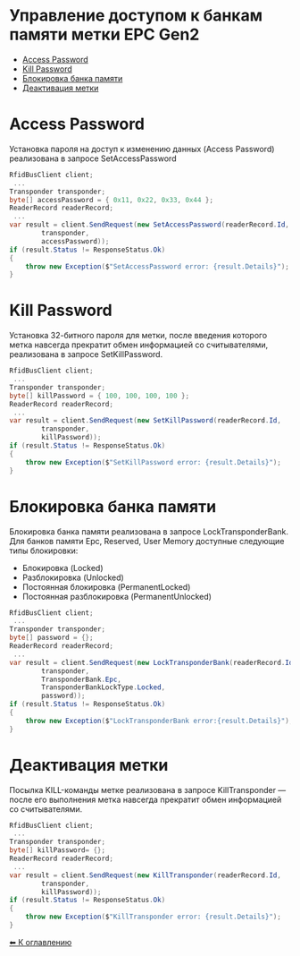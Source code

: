 Управление доступом к банкам памяти метки EPC Gen2
==================================================

* [Access Password](#AccessPassword)
* [Kill Password](#KillPassword)
* [Блокировка банка памяти](#LockTransponder)
* [Деактивация метки](#KillTransponder)

<a name="AccessPassword"></a>Access Password
===============
Установка пароля на доступ к изменению данных (Access Password) реализована в запросе SetAccessPassword

```cs
RfidBusClient client;
 ...
Transponder transponder;
byte[] accessPassword = { 0x11, 0x22, 0x33, 0x44 };
ReaderRecord readerRecord;
 ...
var result = client.SendRequest(new SetAccessPassword(readerRecord.Id,
        transponder,
        accessPassword));
if (result.Status != ResponseStatus.Ok)
{
    throw new Exception($"SetAccessPassword error: {result.Details}");
}
```

<a name="KillPassword"></a>Kill Password
=============
Установка 32-битного пароля для метки, после введения которого метка навсегда прекратит обмен информацией со считывателями, реализована в запросе SetKillPassword.

```cs
RfidBusClient client;
 ...
Transponder transponder;
byte[] killPassword = { 100, 100, 100, 100 };
ReaderRecord readerRecord;
 ...
var result = client.SendRequest(new SetKillPassword(readerRecord.Id,
        transponder,
        killPassword));
if (result.Status != ResponseStatus.Ok)
{
    throw new Exception($"SetKillPassword error: {result.Details}");
}
```

<a name="LockTransponder"></a>Блокировка банка памяти
=======================

Блокировка банка памяти реализована в запросе LockTransponderBank. Для банков памяти Epc, Reserved, User Memory доступные следующие типы блокировки:
* Блокировка (Locked)
* Разблокировка (Unlocked)
* Постоянная блокировка (PermanentLocked)
* Постоянная разблокировка (PermanentUnlocked)

```cs
RfidBusClient client;
 ...
Transponder transponder;
byte[] password = {};
ReaderRecord readerRecord;
 ...
var result = client.SendRequest(new LockTransponderBank(readerRecord.Id,
        transponder,
        TransponderBank.Epc,
        TransponderBankLockType.Locked,
        password));
if (result.Status != ResponseStatus.Ok)
{
    throw new Exception($"LockTransponderBank error:{result.Details}");
}
```

<a name="KillTransponder"></a>Деактивация метки
=================
Посылка KILL-команды метке реализована в запросе KillTransponder — после его выполнения метка навсегда прекратит обмен информацией со считывателями.

```cs
RfidBusClient client;
 ...
Transponder transponder;
byte[] killPassword= {};
ReaderRecord readerRecord;
 ...
var result = client.SendRequest(new KillTransponder(readerRecord.Id,
        transponder,
        killPassword));
if (result.Status != ResponseStatus.Ok)
{
    throw new Exception($"KillTransponder error: {result.Details}");
}
```

[⬅ К оглавлению](../README.md)
